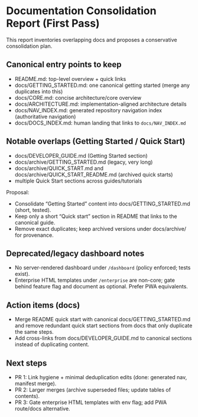 # Documentation Consolidation Report (First Pass)

This report inventories overlapping docs and proposes a conservative consolidation plan.

## Canonical entry points to keep
- README.md: top-level overview + quick links
- docs/GETTING_STARTED.md: one canonical getting started (merge any duplicates into this)
- docs/CORE.md: concise architecture/core overview
- docs/ARCHITECTURE.md: implementation-aligned architecture details
- docs/NAV_INDEX.md: generated repository navigation index (authoritative navigation)
- docs/DOCS_INDEX.md: human landing that links to `docs/NAV_INDEX.md`

## Notable overlaps (Getting Started / Quick Start)
- docs/DEVELOPER_GUIDE.md (Getting Started section)
- docs/archive/GETTING_STARTED.md (legacy, very long)
- docs/archive/QUICK_START.md and docs/archive/QUICK_START_README.md (archived quick starts)
- multiple Quick Start sections across guides/tutorials

Proposal:
- Consolidate “Getting Started” content into docs/GETTING_STARTED.md (short, tested).
- Keep only a short “Quick start” section in README that links to the canonical guide.
- Remove exact duplicates; keep archived versions under docs/archive/ for provenance.

## Deprecated/legacy dashboard notes
- No server-rendered dashboard under `/dashboard` (policy enforced; tests exist).
- Enterprise HTML templates under `/enterprise` are non-core; gate behind feature flag and document as optional. Prefer PWA equivalents.

## Action items (docs)
- Merge README quick start with canonical docs/GETTING_STARTED.md and remove redundant quick start sections from docs that only duplicate the same steps.
- Add cross-links from docs/DEVELOPER_GUIDE.md to canonical sections instead of duplicating content.

## Next steps
- PR 1: Link hygiene + minimal deduplication edits (done: generated nav, manifest merge).
- PR 2: Larger merges (archive superseded files; update tables of contents).
- PR 3: Gate enterprise HTML templates with env flag; add PWA route/docs alternative.
